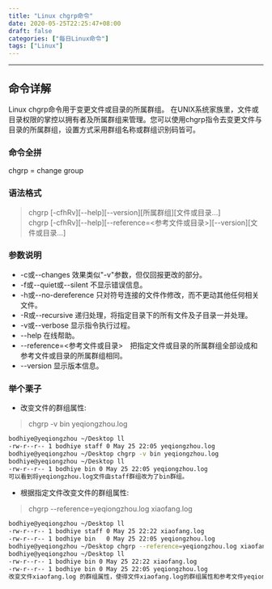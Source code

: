 ```yaml
---
title: "Linux chgrp命令"
date: 2020-05-25T22:25:47+08:00
draft: false
categories: ["每日Linux命令"]
tags: ["Linux"]
---
```


---

## 命令详解

Linux chgrp命令用于变更文件或目录的所属群组。
在UNIX系统家族里，文件或目录权限的掌控以拥有者及所属群组来管理。您可以使用chgrp指令去变更文件与目录的所属群组，设置方式采用群组名称或群组识别码皆可。

### 命令全拼

chgrp = change group

### 语法格式

> chgrp [-cfhRv][--help][--version][所属群组][文件或目录...]  
> chgrp [-cfhRv][--help][--reference=<参考文件或目录>][--version][文件或目录...]

### 参数说明

- -c或--changes 效果类似"-v"参数，但仅回报更改的部分。
- -f或--quiet或--silent 不显示错误信息。
- -h或--no-dereference 只对符号连接的文件作修改，而不更动其他任何相关文件。
- -R或--recursive 递归处理，将指定目录下的所有文件及子目录一并处理。
- -v或--verbose 显示指令执行过程。
- --help 在线帮助。
- --reference=<参考文件或目录>　把指定文件或目录的所属群组全部设成和参考文件或目录的所属群组相同。
- --version 显示版本信息。

### 举个栗子

- 改变文件的群组属性:

> chgrp -v bin yeqiongzhou.log

```bash
bodhiye@yeqiongzhou ~/Desktop ll
-rw-r--r-- 1 bodhiye staff 0 May 25 22:05 yeqiongzhou.log
bodhiye@yeqiongzhou ~/Desktop chgrp -v bin yeqiongzhou.log
bodhiye@yeqiongzhou ~/Desktop ll
-rw-r--r-- 1 bodhiye bin 0 May 25 22:05 yeqiongzhou.log
可以看到将yeqiongzhou.log文件由staff群组改为了bin群组。
```

- 根据指定文件改变文件的群组属性:

> chgrp --reference=yeqiongzhou.log xiaofang.log

```bash
bodhiye@yeqiongzhou ~/Desktop ll
-rw-r--r-- 1 bodhiye staff 0 May 25 22:22 xiaofang.log
-rw-r--r-- 1 bodhiye bin   0 May 25 22:05 yeqiongzhou.log
bodhiye@yeqiongzhou ~/Desktop chgrp --reference=yeqiongzhou.log xiaofang.log
bodhiye@yeqiongzhou ~/Desktop ll
-rw-r--r-- 1 bodhiye bin 0 May 25 22:22 xiaofang.log
-rw-r--r-- 1 bodhiye bin 0 May 25 22:05 yeqiongzhou.log
改变文件xiaofang.log 的群组属性，使得文件xiaofang.log的群组属性和参考文件yeqiongzhou.log的群组属性相同。
```
